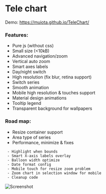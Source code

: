 ﻿Tele chart
====================
Demo: https://muiota.github.io/TeleChart/

### Features:
 - Pure js (without css)
 - Small size (<10kB) 
 - Advanced navigation/zoom
 - Vertical auto zoom
 - Smart axes labels
 - Day/night switch
 - High resolution (fix blur, retina support)
 - Switch series
 - Smooth animation
 - Mobile high resolution & touches support
 - Material design animations
 - Tooltip legend
 - Transparent background for wallpapers
  
### Road map:

- Resize container support 
- Area type of series 
- Performance, minimize & fixes
```` 
 - Highlight when bounds
 - Smart X-axis labels overlay  
 - Balloon width optimize 
 - Date format config
 - Mobile touch for resize zoom problem
 - Zoom chart in selection window for mobile 
 - Cleanup code 
````

![Screenshot](https://i.imgur.com/sYxKiEV.png)